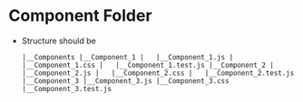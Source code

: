 # Component Folder

- Structure should be

	`|__Components
		|__Component_1
		|	|__Component_1.js
		|	|__Component_1.css
		|	|__Component_1.test.js
		|__Component_2
		|	|__Component_2.js
		|	|__Component_2.css
		|	|__Component_2.test.js
		|__Component_3
			|__Component_3.js
			|__Component_3.css
			|__Component_3.test.js`